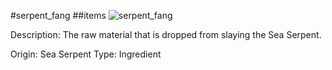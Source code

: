 #serpent_fang
##items
![serpent_fang](https://dragon-force-studio.com/images/EF_wiki/serpent_fang.png)

Description:   The raw material that is dropped from slaying the Sea Serpent.

Origin:  Sea Serpent
Type:  Ingredient